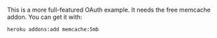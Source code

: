 This is a more full-featured OAuth example. It needs the free memcache addon. 
You can get it with:

    heroku addons:add memcache:5mb
